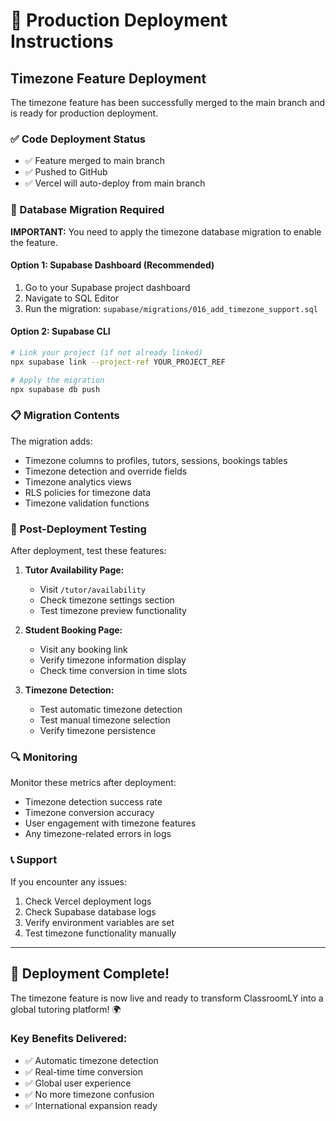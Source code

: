 # 🚀 Production Deployment Instructions

## Timezone Feature Deployment

The timezone feature has been successfully merged to the main branch and is ready for production deployment.

### ✅ Code Deployment Status
- ✅ Feature merged to main branch
- ✅ Pushed to GitHub
- ✅ Vercel will auto-deploy from main branch

### 🔧 Database Migration Required

**IMPORTANT:** You need to apply the timezone database migration to enable the feature.

#### Option 1: Supabase Dashboard (Recommended)
1. Go to your Supabase project dashboard
2. Navigate to SQL Editor
3. Run the migration: `supabase/migrations/016_add_timezone_support.sql`

#### Option 2: Supabase CLI
```bash
# Link your project (if not already linked)
npx supabase link --project-ref YOUR_PROJECT_REF

# Apply the migration
npx supabase db push
```

### 📋 Migration Contents
The migration adds:
- Timezone columns to profiles, tutors, sessions, bookings tables
- Timezone detection and override fields
- Timezone analytics views
- RLS policies for timezone data
- Timezone validation functions

### 🧪 Post-Deployment Testing

After deployment, test these features:

1. **Tutor Availability Page:**
   - Visit `/tutor/availability`
   - Check timezone settings section
   - Test timezone preview functionality

2. **Student Booking Page:**
   - Visit any booking link
   - Verify timezone information display
   - Check time conversion in time slots

3. **Timezone Detection:**
   - Test automatic timezone detection
   - Test manual timezone selection
   - Verify timezone persistence

### 🔍 Monitoring

Monitor these metrics after deployment:
- Timezone detection success rate
- Timezone conversion accuracy
- User engagement with timezone features
- Any timezone-related errors in logs

### 📞 Support

If you encounter any issues:
1. Check Vercel deployment logs
2. Check Supabase database logs
3. Verify environment variables are set
4. Test timezone functionality manually

---

## 🎉 Deployment Complete!

The timezone feature is now live and ready to transform ClassroomLY into a global tutoring platform! 🌍

### Key Benefits Delivered:
- ✅ Automatic timezone detection
- ✅ Real-time time conversion
- ✅ Global user experience
- ✅ No more timezone confusion
- ✅ International expansion ready
